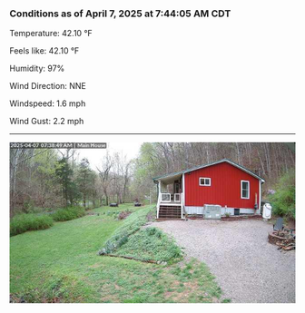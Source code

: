 ### Conditions as of April 7, 2025 at 7:44:05 AM CDT 

Temperature: 42.10 &deg;F

Feels like: 42.10 &deg;F

Humidity: 97%

Wind Direction: NNE

Windspeed: 1.6 mph

Wind Gust: 2.2 mph

---

<img src="./images/latest.jpeg"/>

